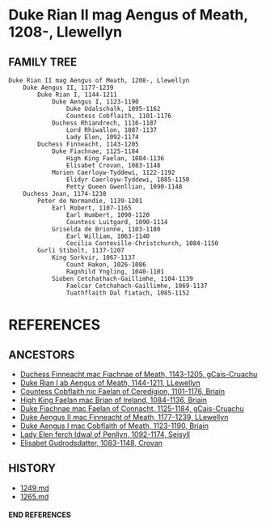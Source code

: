 # Duke Rian II mag Aengus of Meath, 1208-, Llewellyn

## FAMILY TREE 
```
Duke Rian II mag Aengus of Meath, 1208-, Llewellyn
	Duke Aengus II, 1177-1239
		Duke Rian I, 1144-1211
			Duke Aengus I, 1123-1190
				Duke Udalschalk, 1095-1162
				Countess Cobflaith, 1101-1176
			Duchess Rhiandrech, 1116-1187
				Lord Rhiwallon, 1087-1137
				Lady Elen, 1092-1174
		Duchess Finneacht, 1143-1205
			Duke Fiachnae, 1125-1184
				High King Faelan, 1084-1136
				Elisabet Crovan, 1083-1148			
			Morien Caerloyw-Tyddewi, 1122-1192
				Elidyr Caerloyw-Tyddewi, 1085-1150
				Petty Queen Gwenllian, 1090-1148
	Duchess Joan, 1174-1238
		Peter de Normandie, 1139-1201
			Earl Robert, 1107-1165
				Earl Humbert, 1090-1120
				Countess Luitgard, 1090-1114
			Griselda de Brionne, 1103-1180
				Earl William, 1063-1140
				Cecilia Conteville-Christchurch, 1084-1150
		Gurli Stibolt, 1137-1207
			King Sorkvir, 1067-1137
				Count Hakon, 1026-1086
				Ragnhild Yngling, 1040-1101
			Sioben Cetchathach-Gaillimhe, 1104-1139
				Faelcar Cetchahach-Gaillimhe, 1069-1137
				Tuathflaith Dal fiatach, 1085-1152
```


# REFERENCES

## ANCESTORS
* [Duchess Finneacht mac Fiachnae of Meath, 1143-1205, gCais-Cruachu](finneacht_mac_fiachnae_1143.md)
* [Duke Rian I ab Aengus of Meath, 1144-1211, LLewellyn](rian_i_ab_aengus_1144.md)
* [Countess Cobflaith nic Faelan of Ceredigion, 1101-1176, Briain](cobflaith_nic_faelan_1101.md)
* [High King Faelan mac Brian of Ireland, 1084-1136, Briain](faelan_mac_brian_1084.md)
* [Duke Fiachnae mac Faelan of Connacht, 1125-1184, gCais-Cruachu](fiachnae_mac_faelan_1125.md)
* [Duke Aengus II mac Finneacht of Meath, 1177-1239, LLewellyn](aengus_ii_mac_finneacht_1177.md)
* [Duke Aengus I mac Cobflaith of Meath, 1123-1190, Briain](aengus_i_mac_cobflaith_1123.md)
* [Lady Elen ferch Idwal of Penllyn, 1092-1174, Seisyll](elen_ferch_idwal_1092.md)
* [Elisabet Gudrodsdatter, 1083-1148, Crovan](elisabet_gudrodsdatter_1083.md)

## HISTORY
* [1249.md](../h/1249.md)
* [1265.md](../h/1265.md)

#### END REFERENCES
